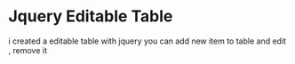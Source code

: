 # Jquery Editable Table
 i created a editable table with jquery you can add new item to table and edit , remove it
